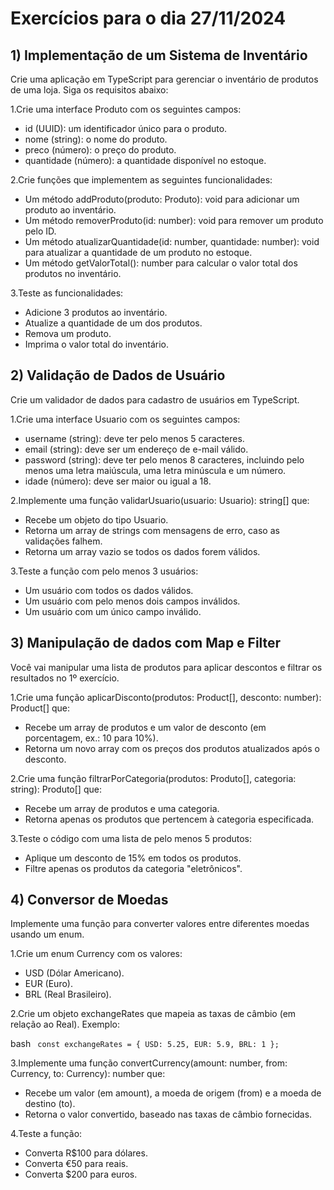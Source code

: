 # Exercícios para o dia 27/11/2024

## 1) Implementação de um Sistema de Inventário

Crie uma aplicação em TypeScript para gerenciar o inventário de produtos de uma loja. Siga os requisitos abaixo:

1.Crie uma interface Produto com os seguintes campos:

- id (UUID): um identificador único para o produto.
- nome (string): o nome do produto.
- preco (número): o preço do produto.
- quantidade (número): a quantidade disponível no estoque.

2.Crie funções que implementem as seguintes funcionalidades:
- Um método addProduto(produto: Produto): void para adicionar um produto ao inventário.
- Um método removerProduto(id: number): void para remover um produto pelo ID.
- Um método atualizarQuantidade(id: number, quantidade: number): void para atualizar a quantidade de um produto no estoque.
- Um método getValorTotal(): number para calcular o valor total dos produtos no inventário.

3.Teste as funcionalidades:
- Adicione 3 produtos ao inventário.
- Atualize a quantidade de um dos produtos.
- Remova um produto.
- Imprima o valor total do inventário.

## 2) Validação de Dados de Usuário

Crie um validador de dados para cadastro de usuários em TypeScript.

1.Crie uma interface Usuario com os seguintes campos:
- username (string): deve ter pelo menos 5 caracteres.
- email (string): deve ser um endereço de e-mail válido.
- password (string): deve ter pelo menos 8 caracteres, incluindo pelo menos uma letra maiúscula, uma letra minúscula e um número.
- idade (número): deve ser maior ou igual a 18.

2.Implemente uma função validarUsuario(usuario: Usuario): string[] que:
- Recebe um objeto do tipo Usuario.
- Retorna um array de strings com mensagens de erro, caso as validações falhem.
- Retorna um array vazio se todos os dados forem válidos.

3.Teste a função com pelo menos 3 usuários:
- Um usuário com todos os dados válidos.
- Um usuário com pelo menos dois campos inválidos.
- Um usuário com um único campo inválido.

## 3) Manipulação de dados com Map e Filter
Você vai manipular uma lista de produtos para aplicar descontos e filtrar os resultados no 1º exercício.

1.Crie uma função aplicarDisconto(produtos: Product[], desconto: number): Product[] que:
- Recebe um array de produtos e um valor de desconto (em porcentagem, ex.: 10 para 10%).
- Retorna um novo array com os preços dos produtos atualizados após o desconto.

2.Crie uma função filtrarPorCategoria(produtos: Produto[], categoria: string): Produto[] que:
- Recebe um array de produtos e uma categoria.
- Retorna apenas os produtos que pertencem à categoria especificada.

3.Teste o código com uma lista de pelo menos 5 produtos:
- Aplique um desconto de 15% em todos os produtos.
- Filtre apenas os produtos da categoria "eletrônicos".

## 4) Conversor de Moedas

Implemente uma função para converter valores entre diferentes moedas usando um enum.

1.Crie um enum Currency com os valores:
- USD (Dólar Americano).
- EUR (Euro).
- BRL (Real Brasileiro).

2.Crie um objeto exchangeRates que mapeia as taxas de câmbio (em relação ao Real). Exemplo:

bash ```
const exchangeRates = {
  USD: 5.25,
  EUR: 5.9,
  BRL: 1
};```

3.Implemente uma função convertCurrency(amount: number, from: Currency, to: Currency): number que:

- Recebe um valor (em amount), a moeda de origem (from) e a moeda de destino (to).
- Retorna o valor convertido, baseado nas taxas de câmbio fornecidas.

4.Teste a função:
- Converta R$100 para dólares.
- Converta €50 para reais.
- Converta $200 para euros.
